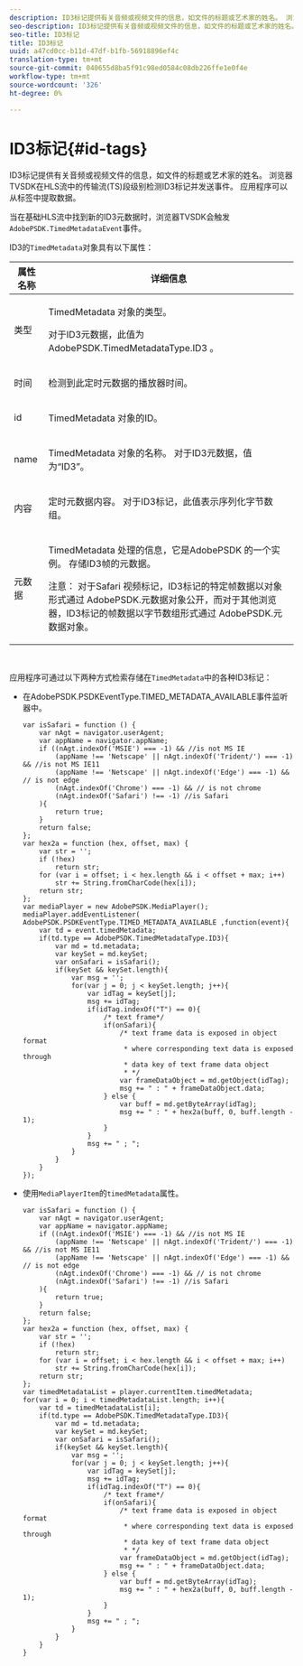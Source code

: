 ```yaml
---
description: ID3标记提供有关音频或视频文件的信息，如文件的标题或艺术家的姓名。 浏览器TVSDK在HLS流中的传输流(TS)段级别检测ID3标记并发送事件。 应用程序可以从标签中提取数据。
seo-description: ID3标记提供有关音频或视频文件的信息，如文件的标题或艺术家的姓名。 浏览器TVSDK在HLS流中的传输流(TS)段级别检测ID3标记并发送事件。 应用程序可以从标签中提取数据。
seo-title: ID3标记
title: ID3标记
uuid: a47cd0cc-b11d-47df-b1fb-56918896ef4c
translation-type: tm+mt
source-git-commit: 040655d8ba5f91c98ed0584c08db226ffe1e0f4e
workflow-type: tm+mt
source-wordcount: '326'
ht-degree: 0%

---
```



# ID3标记{#id-tags}

ID3标记提供有关音频或视频文件的信息，如文件的标题或艺术家的姓名。 浏览器TVSDK在HLS流中的传输流(TS)段级别检测ID3标记并发送事件。 应用程序可以从标签中提取数据。

当在基础HLS流中找到新的ID3元数据时，浏览器TVSDK会触发`AdobePSDK.TimedMetadataEvent`事件。

ID3的`TimedMetadata`对象具有以下属性：

<table id="table_6C61886187FB44B4B9821E4B00200018"> 
 <thead> 
  <tr> 
   <th colname="col1" class="entry"> 属性名称 </th> 
   <th colname="col2" class="entry"> 详细信息 </th> 
  </tr> 
 </thead>
 <tbody> 
  <tr> 
   <td colname="col1"> <p> <span class="codeph"> 类型  </span> </p> </td> 
   <td colname="col2"> <p><span class="codeph"> TimedMetadata </span>对象的类型。 </p> <p>对于ID3元数据，此值为<span class="codeph"> AdobePSDK.TimedMetadataType.ID3 </span>。 </p> </td> 
  </tr> 
  <tr> 
   <td colname="col1"> <p> <span class="codeph"> 时间  </span> </p> </td> 
   <td colname="col2"> <p> 检测到此定时元数据的播放器时间。 </p> </td> 
  </tr> 
  <tr> 
   <td colname="col1"> <p> <span class="codeph"> id  </span> </p> </td> 
   <td colname="col2"> <p><span class="codeph"> TimedMetadata </span>对象的ID。 </p> </td> 
  </tr> 
  <tr> 
   <td colname="col1"> <p> <span class="codeph"> name </span> </p> </td> 
   <td colname="col2"> <p><span class="codeph"> TimedMetadata </span>对象的名称。 对于ID3元数据，值为“ID3”。 </p> </td> 
  </tr> 
  <tr> 
   <td colname="col1"> <p> <span class="codeph"> 内容  </span> </p> </td> 
   <td colname="col2"> <p>定时元数据内容。 对于ID3标记，此值表示序列化字节数组。 </p> </td> 
  </tr> 
  <tr> 
   <td colname="col1"> <p> <span class="codeph"> 元数据  </span> </p> </td> 
   <td colname="col2"> <p> <span class="codeph"> TimedMetadata </span> 处理的信息，它是AdobePSDK <span class="codeph"> 的一个实例。 </span> 存储ID3帧的元数据。 </p> <p> <p>注意： 对于Safari <span class="codeph">视频</span>标记，ID3标记的特定帧数据以对象形式通过<span class="codeph"> AdobePSDK.元数据</span>对象公开，而对于其他浏览器，ID3标记的帧数据以字节数组形式通过<span class="codeph"> AdobePSDK.元数据</span>对象。 </p> </p> </td> 
  </tr> 
 </tbody> 
</table>

&#x200B;

应用程序可通过以下两种方式检索存储在`TimedMetadata`中的各种ID3标记：

* 在AdobePSDK.PSDKEventType.TIMED_METADATA_AVAILABLE事件监听器中。

   ```
   var isSafari = function () { 
       var nAgt = navigator.userAgent; 
       var appName = navigator.appName; 
       if ((nAgt.indexOf('MSIE') === -1) && //is not MS IE 
           (appName !== 'Netscape' || nAgt.indexOf('Trident/') === -1) && //is not MS IE11 
           (appName !== 'Netscape' || nAgt.indexOf('Edge') === -1) && // is not edge 
           (nAgt.indexOf('Chrome') === -1) && // is not chrome 
           (nAgt.indexOf('Safari') !== -1) //is Safari 
       ){ 
           return true; 
       } 
       return false; 
   }; 
   var hex2a = function (hex, offset, max) { 
       var str = ''; 
       if (!hex) 
           return str; 
       for (var i = offset; i < hex.length && i < offset + max; i++) 
           str += String.fromCharCode(hex[i]); 
       return str; 
   }; 
   var mediaPlayer = new AdobePSDK.MediaPlayer(); 
   mediaPlayer.addEventListener( AdobePSDK.PSDKEventType.TIMED_METADATA_AVAILABLE ,function(event){ 
       var td = event.timedMetadata; 
       if(td.type == AdobePSDK.TimedMetadataType.ID3){ 
           var md = td.metadata; 
           var keySet = md.keySet; 
           var onSafari = isSafari(); 
           if(keySet && keySet.length){ 
               var msg = ''; 
               for(var j = 0; j < keySet.length; j++){ 
                   var idTag = keySet[j]; 
                   msg += idTag; 
                   if(idTag.indexOf("T") == 0){ 
                       /* text frame*/ 
                       if(onSafari){ 
                           /* text frame data is exposed in object format 
                            * where corresponding text data is exposed through 
                            * data key of text frame data object 
                            * */ 
                           var frameDataObject = md.getObject(idTag); 
                           msg += " : " + frameDataObject.data; 
                       } else { 
                           var buff = md.getByteArray(idTag); 
                           msg += " : " + hex2a(buff, 0, buff.length - 1); 
                       } 
                   } 
                   msg += " ; "; 
               } 
           } 
       } 
   }); 
   ```

* 使用`MediaPlayerItem`的`timedMetadata`属性。

   ```
   var isSafari = function () { 
       var nAgt = navigator.userAgent; 
       var appName = navigator.appName; 
       if ((nAgt.indexOf('MSIE') === -1) && //is not MS IE 
           (appName !== 'Netscape' || nAgt.indexOf('Trident/') === -1) && //is not MS IE11 
           (appName !== 'Netscape' || nAgt.indexOf('Edge') === -1) && // is not edge 
           (nAgt.indexOf('Chrome') === -1) && // is not chrome 
           (nAgt.indexOf('Safari') !== -1) //is Safari 
       ){ 
           return true; 
       } 
       return false; 
   }; 
   var hex2a = function (hex, offset, max) { 
       var str = ''; 
       if (!hex) 
           return str; 
       for (var i = offset; i < hex.length && i < offset + max; i++) 
           str += String.fromCharCode(hex[i]); 
       return str; 
   }; 
   var timedMetadataList = player.currentItem.timedMetadata; 
   for(var i = 0; i < timedMetadataList.length; i++){ 
       var td = timedMetadataList[i]; 
       if(td.type == AdobePSDK.TimedMetadataType.ID3){ 
           var md = td.metadata; 
           var keySet = md.keySet; 
           var onSafari = isSafari(); 
           if(keySet && keySet.length){ 
               var msg = ''; 
               for(var j = 0; j < keySet.length; j++){ 
                   var idTag = keySet[j]; 
                   msg += idTag; 
                   if(idTag.indexOf("T") == 0){ 
                       /* text frame*/ 
                       if(onSafari){ 
                           /* text frame data is exposed in object format 
                            * where corresponding text data is exposed through 
                            * data key of text frame data object 
                            * */ 
                           var frameDataObject = md.getObject(idTag); 
                           msg += " : " + frameDataObject.data; 
                       } else { 
                           var buff = md.getByteArray(idTag); 
                           msg += " : " + hex2a(buff, 0, buff.length - 1); 
                       } 
                   } 
                   msg += " ; "; 
               } 
           } 
       } 
   } 
   ```

